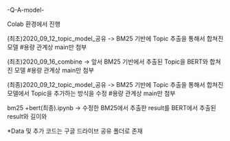-Q-A-model-

Colab 환경에서 진행

(최초)2020_09_12_topic_model_공유
-> BM25 기반에 Topic 추출을 통해서 합쳐진 모델
#용량 관계상 main만 첨부

(최초)2020_09_16_combine
-> 앞서 BM25 기반에서 추출된 Topic을 BERT와 합쳐진 모델
#용량 관계상 main만 첨부

(최종)2020_09_12_topic_model_공유
-> BM25 기반에 Topic 추출을 통해서 합쳐진 모델에서 Topic을 추가하는 방식을 수정
#용량 관계상 main만 첨부

bm25 +bert(최종).ipynb
-> 수정한 BM25에서 추출한 result를 BERT에서 추출된 result와 길이와 

*Data 및 추가 코드는 구글 드라이브 공유 폴더로 존재